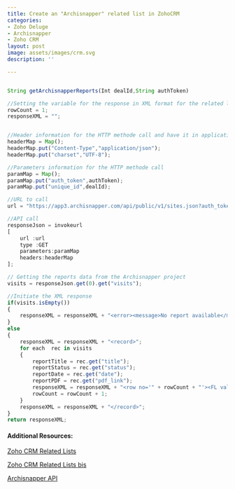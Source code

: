 ```yaml
---
title: Create an "Archisnapper" related list in ZohoCRM
categories:
- Zoho Deluge
- Archisnapper
- Zoho CRM
layout: post
image: assets/images/crm.svg
description: ''

---
```

```javascript

String getArchisnapperReports(Int dealId,String authToken)

//Setting the variable for the response in XML format for the related list
rowCount = 1;
responseXML = "";


//Header information for the HTTP methode call and have it in application/json format
headerMap = Map();
headerMap.put("Content-Type","application/json");
headerMap.put("charset","UTF-8");

//Parameters information for the HTTP methode call
paramMap = Map();
paramMap.put("auth_token",authToken);
paramMap.put("unique_id",dealId);

//URL to call
url = "https://app3.archisnapper.com/api/public/v1/sites.json?auth_token=" + authToken;

//API call
responseJson = invokeurl
[
	url :url
	type :GET
	parameters:paramMap
	headers:headerMap
];

// Getting the reports data from the Archisnapper project
visits = responseJson.get(0).get("visits");

//Initiate the XML response
if(visits.isEmpty())
{
	responseXML = responseXML + "<error><message>No report available</message></error>";
}
else
{
	responseXML = responseXML + "<record>";
	for each  rec in visits
	{
		reportTitle = rec.get("title");
		reportStatus = rec.get("status");
		reportDate = rec.get("date");
		reportPDF = rec.get("pdf_link");
		responseXML = responseXML + "<row no='" + rowCount + "'><FL val='Title'>" + reportTitle + "</FL><FL val='Status'>" + reportStatus + "</FL><FL val='Date'>" + reportDate.getDate() + "</FL><FL val='Report PDF' link='true' url='" + reportPDF + "&amp;auth_token=" + authToken + "'>PDF Link</FL></row>";
		rowCount = rowCount + 1;
	}
	responseXML = responseXML + "</record>";
}
return responseXML;
```

#### Additional Resources:

[Zoho CRM Related Lists](https://help.zoho.com/portal/en/kb/zoho-crm-platform/vertical-applications/developer-guide/build-your-crm/articles/customization-adding-custom-related-lists#Create_Custom_Functions "Zoho CRM Related Lists")

[Zoho CRM Related Lists bis](https://www.zoho.com/crm/help/customization/related-lists-dre.html "Zoho CRM Related Lists")

[Archisnapper API](https://docs.archisnapper.com/docs/getting-started "Archisnapper API")